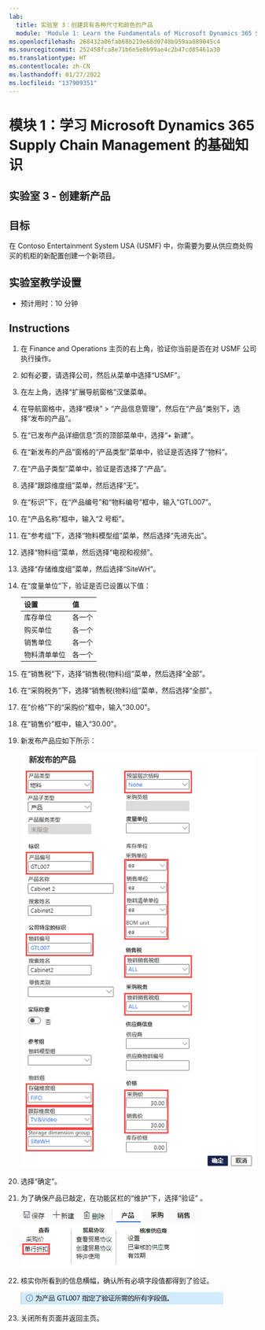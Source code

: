 ```yaml
---
lab:
  title: 实验室 3：创建具有各种尺寸和颜色的产品
  module: 'Module 1: Learn the Fundamentals of Microsoft Dynamics 365 Supply Chain Management'
ms.openlocfilehash: 268432a06fab68b219e68d0748b959aa089045c4
ms.sourcegitcommit: 252458fca8e71b6e5e8b99ae4c2b47cd85461a30
ms.translationtype: HT
ms.contentlocale: zh-CN
ms.lasthandoff: 01/27/2022
ms.locfileid: "137909351"
---
```

# <a name="module-1-learn-the-fundamentals-of-microsoft-dynamics-365-supply-chain-management"></a>模块 1：学习 Microsoft Dynamics 365 Supply Chain Management 的基础知识

## <a name="lab-3---create-a-new-product"></a>实验室 3 - 创建新产品

## <a name="objectives"></a>目标

在 Contoso Entertainment System USA (USMF) 中，你需要为要从供应商处购买的机柜的新配置创建一个新项目。

## <a name="lab-setup"></a>实验室教学设置

   - 预计用时：10 分钟

## <a name="instructions"></a>Instructions

1. 在 Finance and Operations 主页的右上角，验证你当前是否在对 USMF 公司执行操作。

1. 如有必要，请选择公司，然后从菜单中选择“USMF”。

1. 在左上角，选择“扩展导航窗格”汉堡菜单。

1. 在导航窗格中，选择“模块” > “产品信息管理”，然后在“产品”类别下，选择“发布的产品”。   

1. 在“已发布产品详细信息”页的顶部菜单中，选择“+ 新建”。

1. 在“新发布的产品”窗格的“产品类型”菜单中，验证是否选择了“物料”。 

1. 在“产品子类型”菜单中，验证是否选择了“产品”。 

1. 选择“跟踪维度组”菜单，然后选择“无”。 

1. 在“标识”下，在“产品编号”和“物料编号”框中，输入“GTL007”。   

1. 在“产品名称”框中，输入“2 号柜”。 

1. 在“参考组”下，选择“物料模型组”菜单，然后选择“先进先出”。  

1. 选择“物料组”菜单，然后选择“电视和视频”。 

1. 选择“存储维度组”菜单，然后选择“SiteWH”。 

1. 在“度量单位”下，验证是否已设置以下值：

    | **设置**| **值**|
    | :--- | :--- |
    | 库存单位| 各一个|
    | 购买单位| 各一个|
    | 销售单位| 各一个|
    | 物料清单单位| 各一个|

1. 在“销售税”下，选择“销售税(物料)组”菜单，然后选择“全部”。  

1. 在“采购税务”下，选择“销售税(物料)组”菜单，然后选择“全部”。  

1. 在“价格”下的“采购价”框中，输入“30.00”。

1. 在“销售价”框中，输入“30.00”。

1. 新发布产品应如下所示：

    ![显示已完成的新发布产品表格的屏幕图像](./media/lp1-m2-new-release-product.png)

1. 选择“确定”。

1. 为了确保产品已敲定，在功能区栏的“维护”下，选择“验证” 。

    ![突出显示“验证”的功能区栏的屏幕图像](./media/lp1-m2-validate-ribbon-bar.png)

1. 核实你所看到的信息横幅，确认所有必填字段值都得到了验证。

    ![所有必填字段均已得到验证的信息通知的屏幕图像](./media/lp1-m2-confirmation-of-validation.png)

1. 关闭所有页面并返回主页。
